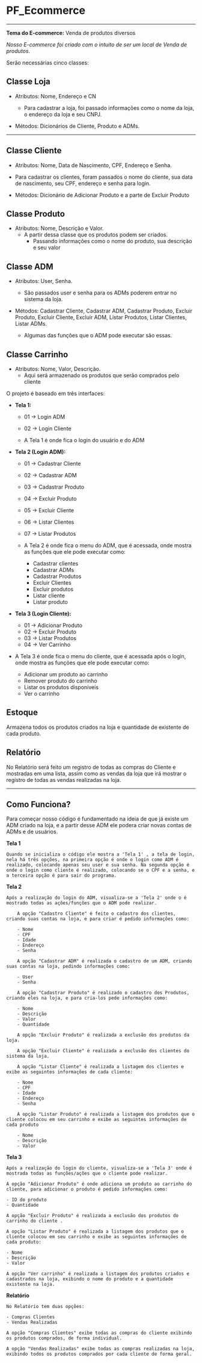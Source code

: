 # PF_Ecommerce

---

**Tema do E-commerce:** Venda de produtos diversos

*Nosso E-commerce foi criado com o intuito de ser um local de Venda de produtos.*

Serão necessárias cinco classes:

## Classe Loja

- Atributos: Nome, Endereço e CN
    - Para cadastrar a loja, foi passado informações como o nome da loja, o endereço da loja e seu CNPJ.
    
    
- Métodos: Dicionários de Cliente, Produto e ADMs.

---

## Classe Cliente

- Atributos: Nome, Data de Nascimento, CPF, Endereço e Senha.
- Para cadastrar os clientes, foram passados o nome do cliente, sua data de nascimento, seu CPF, endereço e senha para login.
    
    
- Métodos: Dicionário de Adicionar Produto e a parte de Excluir Produto

## Classe Produto

- Atributos: Nome, Descrição e Valor.
    - A partir dessa classe que os produtos podem ser criados.  
        - Passando informações como o nome do produto, sua descrição e seu valor
    
    

## Classe ADM

- Atributos: User, Senha.
    - São passados user e senha para os ADMs poderem entrar no sistema da loja.
    
    
- Métodos: Cadastrar Cliente, Cadastrar ADM, Cadastrar Produto, Excluir Produto, Excluir Cliente, Excluir ADM, Listar Produtos, Listar Clientes, Listar ADMs.
    - Algumas das funções que o ADM pode executar são essas.
    
    

## Classe Carrinho

- Atributos: Nome, Valor, Descrição.
    - Aqui será armazenado os produtos que serão comprados pelo cliente
    

O projeto é baseado em três interfaces:

- **Tela 1:**
    - 01 → Login ADM
    - 02 → Login Cliente
    
    - A Tela 1 é onde fica o login do usuário e do ADM
    
    
- **Tela 2 (Login ADM):**
    - 01 → Cadastrar Cliente
    - 02 → Cadastrar ADM
    - 03 → Cadastrar Produto
    - 04 → Excluir Produto
    - 05 → Excluir Cliente
    - 06 → Listar Clientes
    - 07 → Listar Produtos
    
    - A Tela 2 é onde fica o menu do ADM, que é acessada, onde mostra as funções que ele pode executar como:
    
        - Cadastrar clientes
        - Cadastrar ADMs 
        - Cadastrar Produtos 
        - Excluir Clientes 
        - Excluir produtos 
        - Listar cliente
        - Listar produto
    
- **Tela 3 (Login Cliente):**
    - 01 → Adicionar Produto
    - 02 → Excluir Produto
    - 03 → Listar Produtos
    - 04 → Ver Carrinho

- A Tela 3 é onde fica o menu do cliente, que é acessada após o login, onde mostra as funções que ele pode executar como:

    - Adicionar um produto ao carrinho
    - Remover produto do carrinho
    - Listar os produtos disponíveis 
    - Ver o carrinho

## Estoque

Armazena todos os produtos criados na loja e quantidade de existente de cada produto.

## Relatório

No Relatório será feito um registro de todas as compras do Cliente e mostradas em uma lista, assim como as vendas da loja que  irá mostrar o registro de todas as vendas realizadas na loja.

----------------------------------------------------------------------------------------------------------------

## Como Funciona?

Para começar nosso código é fundamentado na ideia de que já existe um ADM criado na loja, e a partir desse ADM ele podera criar novas contas de ADMs e de usuários.

**Tela 1**

    Quando se inicializa o código ele mostra a 'Tela 1' , a tela de login, nela há três opções, na primeira opção é onde o login como ADM é realizado, colocando apenas seu user e sua senha. Na segunda opção é onde o login como cliente é realizado, colocando se o CPF e a senha, e a terceira opção é para sair do programa.

**Tela 2**

    Após a realização do login do ADM, visualiza-se a 'Tela 2' onde o é mostrado todas as ações/funções que o ADM pode realizar.

        A opção "Cadastro Cliente" é feito o cadastro dos clientes, criando suas contas na loja, e para criar é pedido informações como:

        - Nome
        - CPF 
        - Idade 
        - Endereço 
        - Senha

        A opção "Cadastrar ADM" é realizada o cadastro de um ADM, criando suas contas na loja, pedindo informações como:

        - User
        - Senha

        A opção "Cadastrar Produto" é realizado o cadastro dos Produtos, criando eles na loja, e para cria-los pede informações como:

        - Nome
        - Descrição
        - Valor
        - Quantidade

        A opção "Excluir Produto" é realizada a exclusão dos produtos da loja.

        A opção "Excluir Cliente" é realizada a exclusão dos clientes do sistema da loja.

        A opção "Listar Cliente" é realizada a listagem dos clientes e exibe as seguintes informações de cada cliente:

        - Nome
        - CPF 
        - Idade 
        - Endereço 
        - Senha

        A opção "Listar Produto" é realizada a listagem dos produtos que o cliente colocou em seu carrinho e exibe as seguintes informações de cada produto
        
        - Nome
        - Descrição 
        - Valor

**Tela 3**

    Após a realização do login do cliente, visualiza-se a 'Tela 3' onde é mostrada todas as funções/ações que o cliente pode realizar.

    A opção "Adicionar Produto" é onde adiciona um produto ao carrinho do cliente, para adicionar o produto é pedido informações como:

    - ID do produto
    - Quantidade

    A opção "Excluir Produto" é realizada a exclusão dos produtos do carrinho do cliente .

    A opção "Listar Produto" é realizada a listagem dos produtos que o cliente colocou em seu carrinho e exibe as seguintes informações de cada produto:
    
    - Nome
    - Descrição 
    - Valor

    A opção "Ver carrinho" é realizada a listagem dos produtos criados e cadastrados na loja, exibindo o nome do produto e a quantidade existente na loja.

**Relatório**

    No Relatório tem duas opções:

    - Compras Clientes
    - Vendas Realizadas

    A opção "Compras Clientes" exibe todas as compras do cliente exibindo os produtos comprados, de forma individual.

    A opção "Vendas Realizadas" exibe todas as compras realizadas na loja, exibindo todos os produtos comprados por cada cliente de forma geral. 
